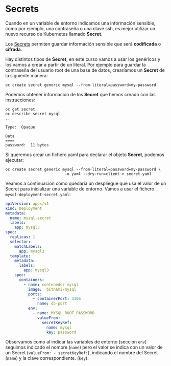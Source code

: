 #  Secrets

Cuando en un variable de entorno indicamos una información sensible, como por ejemplo, una contraseña o una clave ssh, es mejor utilizar un
nuevo recurso de Kubernetes llamado **Secret**.

Los [Secrets](https://kubernetes.io/docs/concepts/configuration/secret/) permiten guardar información sensible que será **codificada** o
**cifrada**.

Hay distintos tipos de **Secret**, en este curso vamos a usar los genéricos y los vamos a crear a partir de un literal. Por ejemplo para guardar la contraseña del usuario root de una base de datos, crearíamos un **Secret** de la siguiente manera:

    oc create secret generic mysql --from-literal=password=my-password

Podemos obtener información de los **Secret** que hemos creado con las instrucciones:

    oc get secret
    oc describe secret mysql
    ...

    Type:  Opaque

    Data
    ====
    password:  11 bytes


Si queremos crear un fichero yaml para declarar el objeto **Secret**, podemos ejecutar:

    oc create secret generic mysql --from-literal=password=my-password \
                              -o yaml --dry-run=client > secret.yaml

Veamos a continuación cómo quedaría un despliegue que usa el valor de un Secret para inicializar una variable de entorno. Vamos a usar el
fichero `mysql-deployment-secret.yaml`:


```yaml
apiVersion: apps/v1
kind: Deployment
metadata:
  name: mysql-secret
  labels:
    app: mysql3
spec:
  replicas: 1
  selector:
    matchLabels:
      app: mysql3
  template:
    metadata:
      labels:
        app: mysql3
    spec:
      containers:
        - name: contenedor-mysql
          image:  bitnami/mysql
          ports:
            - containerPort: 3306
              name: db-port
          env:
            - name: MYSQL_ROOT_PASSWORD
              valueFrom:
                secretKeyRef:
                  name: mysql
                  key: password
```
Observamos como al indicar las variables de entorno (sección `env`) seguimos indicado el nombre (`name`) pero el valor se indica
con un valor de un Secret (`valueFrom: - secretKeyRef:`), indicando el nombre del Secret (`name`) y la clave correspondiente. (`key`).

